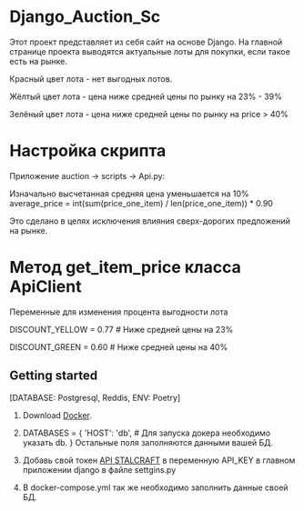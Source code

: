 # Django_Auction_Sc
Этот проект представляет из себя сайт на основе Django.
На главной странице проекта выводятся актуальные лоты для покупки, если такое есть на рынке.

Красный цвет лота - нет выгодных лотов. 

Жёлтый цвет лота - цена ниже средней цены по рынку на 23% - 39%

Зелёный цвет лота - цена ниже средней цены по рынку на price > 40%

# Настройка скрипта
Приложение auction -> scripts -> Api.py:

Изначально высчетанная средняя цена уменьшается на 10%
average_price = int(sum(price_one_item) / len(price_one_item)) * 0.90 

Это сделано в целях исключения влияния сверх-дорогих предложений на рынке.

# Метод get_item_price класса ApiClient
Переменные для изменения процента выгодности лота

DISCOUNT_YELLOW = 0.77  # Ниже средней цены на 23%

DISCOUNT_GREEN = 0.60  # Ниже средней цены на 40%

## Getting started
[DATABASE: Postgresql, Reddis, ENV: Poetry]

1. Download [Docker](https://www.docker.com).

2. DATABASES = {
    'HOST': 'db', # Для запуска докера необходимо указать db.
}
Остальные поля заполняются данными вашей БД.

3. Добавь свой токен [API STALCRAFT](https://eapi.stalcraft.net) в переменную API_KEY в главном приложении django в файле settgins.py


4. В docker-compose.yml так же необходимо заполнить данные своей БД. 
